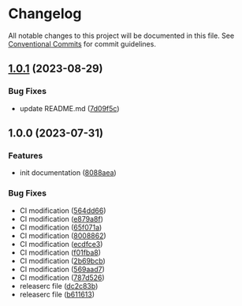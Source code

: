# Changelog

All notable changes to this project will be documented in this file. See
[Conventional Commits](https://conventionalcommits.org) for commit guidelines.

## [1.0.1](https://github.com/IFB-ElixirFr/Wasm4Learn-doc/compare/v1.0.0...v1.0.1) (2023-08-29)


### Bug Fixes

* update README.md ([7d09f5c](https://github.com/IFB-ElixirFr/Wasm4Learn-doc/commit/7d09f5ca215573bd0f58b2e7f3560b5d9e59efbc))

## 1.0.0 (2023-07-31)


### Features

* init documentation ([8088aea](https://github.com/IFB-ElixirFr/R_WASM_doc/commit/8088aea93f1466798af8fb3d0a0f739e1a57a5dc))


### Bug Fixes

* CI modification ([564dd66](https://github.com/IFB-ElixirFr/R_WASM_doc/commit/564dd663ebc3519416410de1f0a06d4ee536ec5d))
* CI modification ([e879a8f](https://github.com/IFB-ElixirFr/R_WASM_doc/commit/e879a8f11851fbd5a2f631de79a73da58c9dd6b6))
* CI modification ([65f071a](https://github.com/IFB-ElixirFr/R_WASM_doc/commit/65f071a79062f61b4ba57ed75a62fbbdb1ff7540))
* CI modification ([8008862](https://github.com/IFB-ElixirFr/R_WASM_doc/commit/8008862375ed978f907033a79a70f7972057f4f0))
* CI modification ([ecdfce3](https://github.com/IFB-ElixirFr/R_WASM_doc/commit/ecdfce3807739de8534faa057cda116254639e05))
* CI modification ([f01fba8](https://github.com/IFB-ElixirFr/R_WASM_doc/commit/f01fba822b87ad63109680349d1bc35ab6299b67))
* CI modification ([2b69bcb](https://github.com/IFB-ElixirFr/R_WASM_doc/commit/2b69bcbdbd7ce0698fc2ccce1a08c3f82baf66f5))
* CI modification ([569aad7](https://github.com/IFB-ElixirFr/R_WASM_doc/commit/569aad73807774a820eb3b410c21a238adbe1a75))
* CI modification ([787d526](https://github.com/IFB-ElixirFr/R_WASM_doc/commit/787d526eb6bfeb7c8c6e1da075bb047d10be5f58))
* releaserc file ([dc2c83b](https://github.com/IFB-ElixirFr/R_WASM_doc/commit/dc2c83b573d4d878ee82db572b82dac15de085f6))
* releaserc file ([b611613](https://github.com/IFB-ElixirFr/R_WASM_doc/commit/b611613414253b4e33c86e7ae156746b03059bf5))
